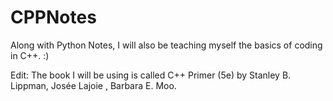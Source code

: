 # CPPNotes
Along with Python Notes, I will also be teaching myself the basics of coding in C++. :)

Edit: The book I will be using is called C++ Primer (5e) by Stanley B. Lippman, Josée Lajoie , Barbara E. Moo.
